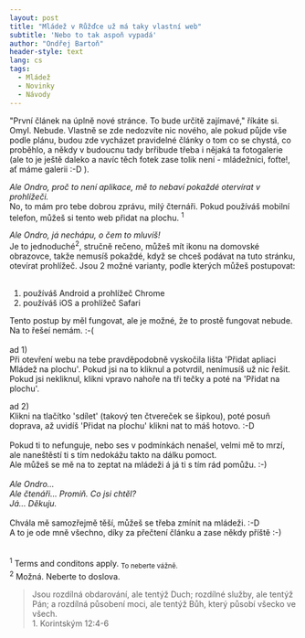 ```yaml
---
layout: post
title: "Mládež v Růžďce už má taky vlastní web"
subtitle: 'Nebo to tak aspoň vypadá'
author: "Ondřej Bartoň"
header-style: text
lang: cs
tags:
  - Mládež
  - Novinky
  - Návody
---
```


"První článek na úplně nové stránce. To bude určitě zajímavé," říkáte si. Omyl. Nebude. Vlastně se zde nedozvíte nic nového, ale pokud půjde vše podle plánu,
budou zde vycházet pravidelné články o tom co se chystá, co proběhlo, a někdy v budoucnu tady brřibude třeba i nějaká ta fotogalerie (ale to je ještě daleko a navíc těch fotek zase tolik není - mládežníci, foťte!, ať máme galerii :-D ).

_Ale Ondro, proč to není aplikace, mě to nebaví pokaždé otervírat v prohlížeči.<br>_
No, to mám pro tebe dobrou zprávu, milý čternáři. Pokud používáš mobilní telefon, můžeš si tento web přidat na plochu. <sup>1</sup><br>

_Ale Ondro, já nechápu, o čem to mluvíš!<br>_
Je to jednoduché<sup>2</sup>, stručně rečeno, můžeš mít ikonu na domovské obrazovce, takže nemusíš pokaždé, když se chceš podávat na tuto stránku, otevírat prohlížeč. 
Jsou 2 možné varianty, podle kterých můžeš postupovat:<br>
<br>
1) používáš Android a prohlížeč Chrome<br>
2) používáš iOS a prohlížeč Safari<br>

Tento postup by měl fungovat, ale je možné, že to prostě fungovat nebude. Na to řešeí nemám. :-(<br>
<br>
ad 1)<br>
Při otevření webu na tebe pravděpodobně vyskočila lišta 'Přidat apliaci Mládež na plochu'. Pokud jsi na to kliknul a potvrdil, nenímusíš už nic řešit. Pokud jsi nekliknul, klikni vpravo nahoře na tři tečky a poté na 'Přidat na plochu'.

ad 2)<br>
Klikni na tlačítko 'sdílet' (takový ten čtvereček se šipkou), poté posuň doprava, až uvidíš 'Přidat na plochu' klikni nat to máš hotovo. :-D<br>
<br>
Pokud ti to nefunguje, nebo ses v podmínkách nenašel, velmi mě to mrzí, ale naneštěstí ti s tím nedokážu takto na dálku pomoct. <br> Ale můžeš se mě na to zeptat na mládeži á já ti s tím rád pomůžu. :-) <br>
<br>
_Ale Ondro..._<br>
_Ale čtenáři... Promiň. Co jsi chtěl?_<br>
_Já... Děkuju._<br>
<br>
Chvála mě samozřejmě těší, můžeš se třeba zmínit na mládeži. :-D<br>
A to je ode mně všechno, díky za přečtení článku a zase někdy příště :-)<br>
<br>
<br>
<sup>1</sup> Terms and conditons apply. <sub>To neberte vážně.</sub> <br>
<sup>2</sup> Možná. Neberte to doslova.<br>

>Jsou rozdílná obdarování, ale tentýž Duch; rozdílné služby, ale tentýž Pán; a rozdílná působení moci, ale tentýž Bůh, který působí všecko ve všech.<br> 1. Korintským 12:4-6 
<br>



